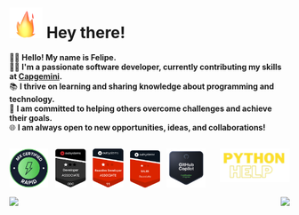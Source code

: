# <img alt="img" height="55" width="60" src="https://raw.githubusercontent.com/beckerfelipee/ImagesDB/main/Misc/fire.gif"> Hey there!

🙋‍♂️ **Hello! My name is Felipe.** <br>
👨‍💻 **I'm a passionate software developer, currently contributing my skills at [Capgemini](https://www.capgemini.com/pt-en/).** <br>
📚 **I thrive on learning and sharing knowledge about programming and technology.** <br> 
💪 **I am committed to helping others overcome challenges and achieve their goals.** <br>
🌐 **I am always open to new opportunities, ideas, and collaborations!** <br> 

<!-- 🚀 **Work in progress... The journey continues!** <br> -->
<!-- 💼 **I am actively seeking a developer position where I can grow and contribute my skills!** <br> -->
<!-- 🐍 **Python is my therapy, but i'm always exploring new tools...** <br> -->
<!-- 🎓 **I have a degree in Psychology and a background in Cognitive Science research.** <br> -->

##

<!-- Services --> 

<!-- Gptool --> 
<!--
 <a href="https://beckerfelipee.github.io/GPTool-LandingPage/">
  <img align="right" alt="Gptool" height="60" width="80" src="https://raw.githubusercontent.com/beckerfelipee/ImagesDB/main/GPTool/GPToolLogo1.gif">
</a>
-->

<!-- Python help --> 
 <a href="https://raw.githubusercontent.com/beckerfelipee/ImagesDB/main/PythonHelp/Python%20Help.png">
  <img align="right" alt="Python-help" height="60" src="https://raw.githubusercontent.com/beckerfelipee/ImagesDB/main/PythonHelp/PythonHelp.png">
</a>


<!-- Icons --> 

<!-- Badges --> 
<p align="left"> 
 <img alt="Mendix Rapid badge" height="70" src="https://raw.githubusercontent.com/beckerfelipee/ImagesDB/main/OutsystemsProjects/Misc/MendixRapidBadge.png">&nbsp;&nbsp; 
 <img alt="ODC badge" height="70" src="https://raw.githubusercontent.com/beckerfelipee/ImagesDB/main/OutsystemsProjects/Misc/ODC%20badge.png">&nbsp;&nbsp;
 <img alt="Reactive badge" height="70" src="https://raw.githubusercontent.com/beckerfelipee/ImagesDB/main/OutsystemsProjects/Misc/Reactive%20Badge%20new.png">&nbsp;&nbsp;
 <img alt="Sales badge" height="70" src="https://raw.githubusercontent.com/beckerfelipee/ImagesDB/main/OutsystemsProjects/Misc/sales%20badge.png">&nbsp;&nbsp; 
 <img alt="Github Copilot badge" height="70" src="https://raw.githubusercontent.com/beckerfelipee/ImagesDB/main/OutsystemsProjects/Misc/Copilot%20Badge.png">&nbsp;&nbsp; 
</p>

<!-- Linkedin --> 
<a href="https://www.linkedin.com/in/felipebeckersantos/" target="_blank"><img align="right" height='36' margin-left=100 src="https://img.shields.io/badge/-LinkedIn-%230077B5?style=for-the-badge&logo=linkedin&logoColor=white" target="_blank"></a> 

 <!-- Traditional Code --> 
<p align="left"> <img src="https://skillicons.dev/icons?i=github,py,html,css,js,nodejs,cs,dotnet"> </p>



<!-- &nbsp;<a href='https://www.buymeacoffee.com/beckerfelipee' target='_blank'><img height='36' style='border:0px;height:36px;' src='https://raw.githubusercontent.com/beckerfelipee/ImagesDB/main/Misc/BuyMeCoffee.png' border='0' alt='Buy Me a Coffee' /></a> --> 


